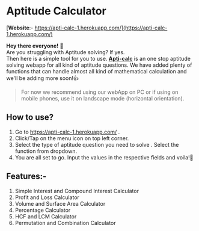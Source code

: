 # Aptitude Calculator 

[**Website**:- https://apti-calc-1.herokuapp.com/](https://apti-calc-1.herokuapp.com/)

**Hey there everyone!** 🎉<br>
Are you struggling with Aptitude solving? If yes. <br>
Then here is a simple tool for you to use. [**Apti-calc**](https://apti-calc-1.herokuapp.com/) is an one stop aptitude solving webapp for all kind of aptitude questions. We have added plenty of functions that can handle almost all kind of mathematical calculation and we'll be adding more soon!👍

>For now we recommend using our webApp on PC or if using on mobile phones, use it on landscape mode (horizontal orientation).

## How to use?
1. Go to https://apti-calc-1.herokuapp.com/ .
2. Click/Tap on the menu icon on top left corner.
3. Select the type of aptitude question you need to solve . Select the function from dropdown.
4. You are all set to go. Input the values in the respective fields and voila!🎉

## Features:-
1. Simple Interest and Compound Interest Calculator
2. Profit and Loss Calculator
3. Volume and Surface Area Calculator
4. Percentage Calculator
5. HCF and LCM Calculator
6. Permutation and Combination Calculator

